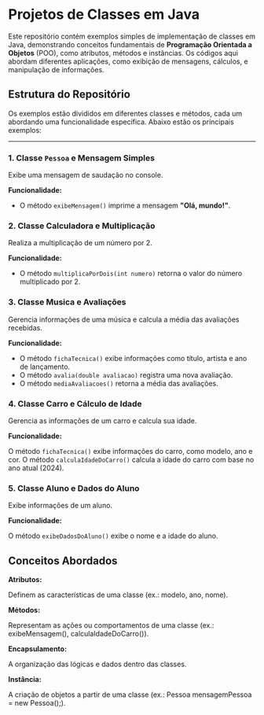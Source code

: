 # Projetos de Classes em Java

Este repositório contém exemplos simples de implementação de classes em Java, demonstrando conceitos fundamentais de **Programação Orientada a Objetos** (POO), como atributos, métodos e instâncias. Os códigos aqui abordam diferentes aplicações, como exibição de mensagens, cálculos, e manipulação de informações.

## Estrutura do Repositório
Os exemplos estão divididos em diferentes classes e métodos, cada um abordando uma funcionalidade específica. Abaixo estão os principais exemplos:

---

### 1. Classe `Pessoa` e Mensagem Simples
Exibe uma mensagem de saudação no console.

**Funcionalidade:**
- O método `exibeMensagem()` imprime a mensagem **"Olá, mundo!"**.

### 2. Classe Calculadora e Multiplicação
Realiza a multiplicação de um número por 2.

**Funcionalidade:**

- O método `multiplicaPorDois(int numero)` retorna o valor do número multiplicado por 2.

### 3. Classe Musica e Avaliações
Gerencia informações de uma música e calcula a média das avaliações recebidas.

**Funcionalidade:**

- O método `fichaTecnica()` exibe informações como título, artista e ano de lançamento.
- O método `avalia(double avaliacao)` registra uma nova avaliação.
- O método `mediaAvaliacoes()` retorna a média das avaliações.

### 4. Classe Carro e Cálculo de Idade
Gerencia as informações de um carro e calcula sua idade.

**Funcionalidade:**

O método `fichaTecnica()` exibe informações do carro, como modelo, ano e cor.
O método `calculaIdadeDoCarro()` calcula a idade do carro com base no ano atual (2024).

### 5. Classe Aluno e Dados do Aluno
Exibe informações de um aluno.

**Funcionalidade:**

O método `exibeDadosDoAluno()` exibe o nome e a idade do aluno.

## Conceitos Abordados
**Atributos:**

Definem as características de uma classe (ex.: modelo, ano, nome).

**Métodos:**

Representam as ações ou comportamentos de uma classe (ex.: exibeMensagem(), calculaIdadeDoCarro()).

**Encapsulamento:**

A organização das lógicas e dados dentro das classes.

**Instância:**

A criação de objetos a partir de uma classe (ex.: Pessoa mensagemPessoa = new Pessoa();).
